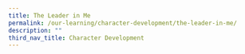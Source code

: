 ```yaml
---
title: The Leader in Me
permalink: /our-learning/character-development/the-leader-in-me/
description: ""
third_nav_title: Character Development
---
```

